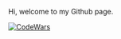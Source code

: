 Hi, welcome to my Github page.

[![CodeWars](https://www.codewars.com/users/BenTeiko/badges/large) ](https://www.codewars.com/users/BenTeiko/completed_solutions)
